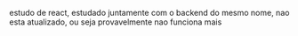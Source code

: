 estudo de react, estudado juntamente com o backend do mesmo nome, nao esta atualizado, ou seja provavelmente nao funciona mais
